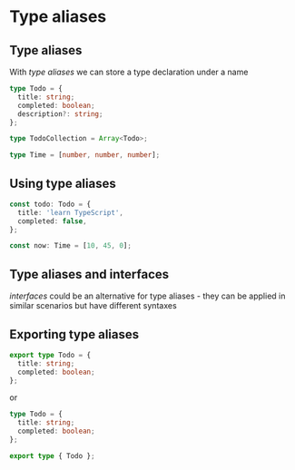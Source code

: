 # Type aliases

## Type aliases

With _type aliases_ we can store a type declaration under a name

```ts
type Todo = {
  title: string;
  completed: boolean;
  description?: string;
};
```

```ts
type TodoCollection = Array<Todo>;
```

```ts
type Time = [number, number, number];
```

## Using type aliases

```ts
const todo: Todo = {
  title: 'learn TypeScript',
  completed: false,
};
```

```ts
const now: Time = [10, 45, 0];
```

## Type aliases and interfaces

_interfaces_ could be an alternative for type aliases - they can be applied in similar scenarios but have different syntaxes

## Exporting type aliases

```ts
export type Todo = {
  title: string;
  completed: boolean;
};
```

or

```ts
type Todo = {
  title: string;
  completed: boolean;
};

export type { Todo };
```
